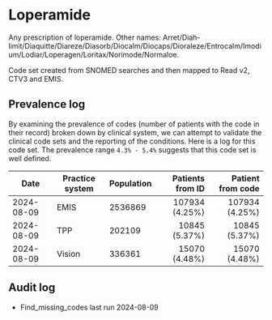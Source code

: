 # Loperamide

Any prescription of loperamide. Other names: Arret/Diah-limit/Diaquitte/Diareze/Diasorb/Diocalm/Diocaps/Dioraleze/Entrocalm/Imodium/Lodiar/Loperagen/Loritax/Norimode/Normaloe.

Code set created from SNOMED searches and then mapped to Read v2, CTV3 and EMIS.

## Prevalence log

By examining the prevalence of codes (number of patients with the code in their record) broken down by clinical system, we can attempt to validate the clinical code sets and the reporting of the conditions. Here is a log for this code set. The prevalence range `4.3% - 5.4%` suggests that this code set is well defined.

| Date       | Practice system | Population | Patients from ID | Patient from code |
| ---------- | --------------- | ---------- | ---------------: | ----------------: |
| 2024-08-09 | EMIS            | 2536869    |   107934 (4.25%) |    107934 (4.25%) |
| 2024-08-09 | TPP             | 202109     |    10845 (5.37%) |     10845 (5.37%) |
| 2024-08-09 | Vision          | 336361     |    15070 (4.48%) |     15070 (4.48%) |

## Audit log

- Find_missing_codes last run 2024-08-09
